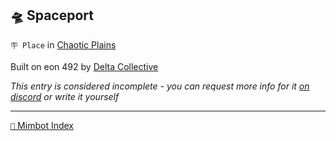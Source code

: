 ## 🛸 Spaceport

`🪧 Place` in [Chaotic Plains](<https://zeithalt.github.io/r/chaotic_plains.html>)

Built on eon 492 by [Delta Collective](<https://zeithalt.github.io/r/delta_collective.html>)

_This entry is considered incomplete - you can request more info for it [on discord](<https://discord.com/channels/562910943848169472/1173922660489633802>) or write it yourself_

<!---
keywords:  dc, chaotic plains
aliases: 
-->
----------
[`📑` Mimbot Index](<https://zeithalt.github.io/r/#6690>)